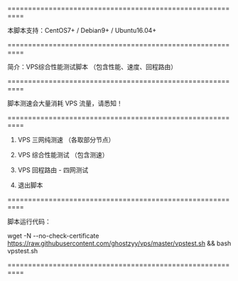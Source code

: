 ==========================================================

 本脚本支持：CentOS7+ / Debian9+ / Ubuntu16.04+ 
 
==========================================================

 简介：VPS综合性能测试脚本 （包含性能、速度、回程路由）
 
==========================================================

 脚本测速会大量消耗 VPS 流量，请悉知！
 
==========================================================
 1. VPS 三网纯测速 （各取部分节点）
 
 2. VPS 综合性能测试 （包含测速）
 
 3. VPS 回程路由 - 四网测试
 
 0. 退出脚本
 
 ========================================================== 
 
 脚本运行代码：
 
wget -N --no-check-certificate https://raw.githubusercontent.com/ghostzyy/vps/master/vpstest.sh && bash vpstest.sh
 
 ==========================================================
